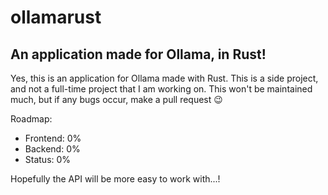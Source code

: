 # ollamarust
An application made for Ollama, in Rust!
---
Yes, this is an application for Ollama made with Rust. This is a side project, and not a full-time project that I am working on. This won't be maintained much, but if any bugs occur, make a pull request 😉

Roadmap:
- Frontend: 0%
- Backend: 0%
- Status: 0%

Hopefully the API will be more easy to work with...!
